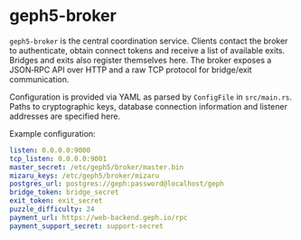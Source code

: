 # geph5-broker

`geph5-broker` is the central coordination service.  Clients contact the broker to authenticate, obtain connect tokens and receive a list of available exits.  Bridges and exits also register themselves here.  The broker exposes a JSON‑RPC API over HTTP and a raw TCP protocol for bridge/exit communication.

Configuration is provided via YAML as parsed by `ConfigFile` in `src/main.rs`.  Paths to cryptographic keys, database connection information and listener addresses are specified here.

Example configuration:

```yaml
listen: 0.0.0.0:9000
tcp_listen: 0.0.0.0:9001
master_secret: /etc/geph5/broker/master.bin
mizaru_keys: /etc/geph5/broker/mizaru
postgres_url: postgres://geph:password@localhost/geph
bridge_token: bridge_secret
exit_token: exit_secret
puzzle_difficulty: 24
payment_url: https://web-backend.geph.io/rpc
payment_support_secret: support-secret
```
